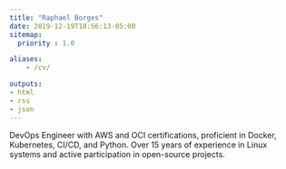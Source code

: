 ```yaml
---
title: "Raphael Borges"
date: 2019-12-19T18:56:13-05:00
sitemap:
  priority : 1.0

aliases:
    - /cv/

outputs:
- html
- rss
- json
---
```

DevOps Engineer with AWS and OCI certifications, proficient in Docker, Kubernetes, CI/CD, and Python. Over 15 years of experience in Linux systems and active participation in open-source projects.
